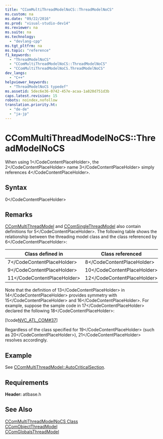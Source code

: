 ```yaml
---
title: "CComMultiThreadModelNoCS::ThreadModelNoCS"
ms.custom: na
ms.date: "09/22/2016"
ms.prod: "visual-studio-dev14"
ms.reviewer: na
ms.suite: na
ms.technology: 
  - "devlang-cpp"
ms.tgt_pltfrm: na
ms.topic: "reference"
f1_keywords: 
  - "ThreadModelNoCS"
  - "CComMultiThreadModelNoCS::ThreadModelNoCS"
  - "CComMultiThreadModelNoCS.ThreadModelNoCS"
dev_langs: 
  - "C++"
helpviewer_keywords: 
  - "ThreadModelNoCS typedef"
ms.assetid: 5dec6e36-0742-457e-acaa-1a820d751d3b
caps.latest.revision: 15
robots: noindex,nofollow
translation.priority.ht: 
  - "de-de"
  - "ja-jp"
---
```

# CComMultiThreadModelNoCS::ThreadModelNoCS
When using <CodeContentPlaceHolder>1\</CodeContentPlaceHolder>, the <CodeContentPlaceHolder>2\</CodeContentPlaceHolder> name <CodeContentPlaceHolder>3\</CodeContentPlaceHolder> simply references <CodeContentPlaceHolder>4\</CodeContentPlaceHolder>.  
  
## Syntax  
  
<CodeContentPlaceHolder>0\</CodeContentPlaceHolder>  
## Remarks  
 [CComMultiThreadModel](../vs140/ccommultithreadmodel-class.md) and [CComSingleThreadModel](../vs140/ccomsinglethreadmodel-class.md) also contain definitions for <CodeContentPlaceHolder>5\</CodeContentPlaceHolder>. The following table shows the relationship between the threading model class and the class referenced by <CodeContentPlaceHolder>6\</CodeContentPlaceHolder>:  
  
|Class defined in|Class referenced|  
|----------------------|----------------------|  
|<CodeContentPlaceHolder>7\</CodeContentPlaceHolder>|<CodeContentPlaceHolder>8\</CodeContentPlaceHolder>|  
|<CodeContentPlaceHolder>9\</CodeContentPlaceHolder>|<CodeContentPlaceHolder>10\</CodeContentPlaceHolder>|  
|<CodeContentPlaceHolder>11\</CodeContentPlaceHolder>|<CodeContentPlaceHolder>12\</CodeContentPlaceHolder>|  
  
 Note that the definition of <CodeContentPlaceHolder>13\</CodeContentPlaceHolder> in <CodeContentPlaceHolder>14\</CodeContentPlaceHolder> provides symmetry with <CodeContentPlaceHolder>15\</CodeContentPlaceHolder> and <CodeContentPlaceHolder>16\</CodeContentPlaceHolder>. For example, suppose the sample code in <CodeContentPlaceHolder>17\</CodeContentPlaceHolder> declared the following <CodeContentPlaceHolder>18\</CodeContentPlaceHolder>:  
  
 [!code[NVC_ATL_COM#37](../vs140/codesnippet/CPP/ccommultithreadmodelnocs--threadmodelnocs_1.h)]  
  
 Regardless of the class specified for <CodeContentPlaceHolder>19\</CodeContentPlaceHolder> (such as <CodeContentPlaceHolder>20\</CodeContentPlaceHolder>), <CodeContentPlaceHolder>21\</CodeContentPlaceHolder> resolves accordingly.  
  
## Example  
 See [CComMultiThreadModel::AutoCriticalSection](../vs140/ccommultithreadmodel--autocriticalsection.md).  
  
## Requirements  
 **Header:** atlbase.h  
  
## See Also  
 [CComMultiThreadModelNoCS Class](../vs140/ccommultithreadmodelnocs-class.md)   
 [CComObjectThreadModel](../vs140/ccomobjectthreadmodel.md)   
 [CComGlobalsThreadModel](../vs140/ccomglobalsthreadmodel.md)